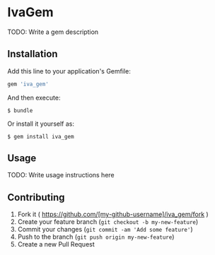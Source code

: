 # IvaGem

TODO: Write a gem description

## Installation

Add this line to your application's Gemfile:

```ruby
gem 'iva_gem'
```

And then execute:

    $ bundle

Or install it yourself as:

    $ gem install iva_gem

## Usage

TODO: Write usage instructions here

## Contributing

1. Fork it ( https://github.com/[my-github-username]/iva_gem/fork )
2. Create your feature branch (`git checkout -b my-new-feature`)
3. Commit your changes (`git commit -am 'Add some feature'`)
4. Push to the branch (`git push origin my-new-feature`)
5. Create a new Pull Request
